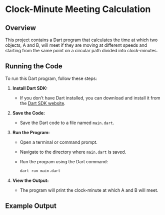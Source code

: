 # Clock-Minute Meeting Calculation

## Overview

This project contains a Dart program that calculates the time at which two objects, A and B, will meet if they are moving at different speeds and starting from the same point on a circular path divided into clock-minutes.

## Running the Code

To run this Dart program, follow these steps:

1. **Install Dart SDK:**
   - If you don't have Dart installed, you can download and install it from the [Dart SDK website](https://dart.dev/get-dart).

2. **Save the Code:**
   - Save the Dart code to a file named `main.dart`.

3. **Run the Program:**
   - Open a terminal or command prompt.
   - Navigate to the directory where `main.dart` is saved.
   - Run the program using the Dart command:

     ```bash
     dart run main.dart
     ```

4. **View the Output:**
   - The program will print the clock-minute at which A and B will meet.

## Example Output
 
